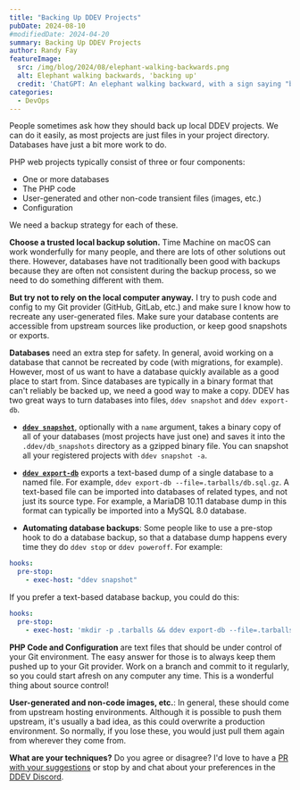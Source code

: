 ```yaml
---
title: "Backing Up DDEV Projects"
pubDate: 2024-08-10
#modifiedDate: 2024-04-20
summary: Backing Up DDEV Projects
author: Randy Fay
featureImage:
  src: /img/blog/2024/08/elephant-walking-backwards.png
  alt: Elephant walking backwards, 'backing up'
  credit: 'ChatGPT: An elephant walking backward, with a sign saying "backing up"'
categories:
  - DevOps
---
```


People sometimes ask how they should back up local DDEV projects. We can do it easily, as most projects are just files in your project directory. Databases have just a bit more work to do.

PHP web projects typically consist of three or four components:

* One or more databases
* The PHP code
* User-generated and other non-code transient files (images, etc.)
* Configuration

We need a backup strategy for each of these. 

**Choose a trusted local backup solution.** Time Machine on macOS can work wonderfully for many people, and there are lots of other solutions out there. However, databases have not traditionally been good with backups because they are often not consistent during the backup process, so we need to do something different with them.

**But try not to rely on the local computer anyway.** I try to push code and config to my Git provider (GitHub, GitLab, etc.) and make sure I know how to recreate any user-generated files. Make sure your database contents are accessible from upstream sources like production, or keep good snapshots or exports.

**Databases** need an extra step for safety. In general, avoid working on a database that cannot be recreated by code (with migrations, for example). However, most of us want to have a database quickly available as a good place to start from. Since databases are typically in a binary format that can't reliably be backed up, we need a good way to make a copy. DDEV has two great ways to turn databases into files, `ddev snapshot` and `ddev export-db`.

* **[`ddev snapshot`](https://ddev.readthedocs.io/en/stable/users/usage/cli/#snapshotting-and-restoring-a-database)**, optionally with a `name` argument, takes a binary copy of all of your databases (most projects have just one) and saves it into the `.ddev/db_snapshots` directory as a gzipped binary file. You can snapshot all your registered projects with `ddev snapshot -a`.

* **[`ddev export-db`](https://ddev.readthedocs.io/en/stable/users/usage/commands/#export-db)** exports a text-based dump of a single database to a named file. For example, `ddev export-db --file=.tarballs/db.sql.gz`. A text-based file can be imported into databases of related types, and not just its source type. For example, a MariaDB 10.11 database dump in this format can typically be imported into a MySQL 8.0 database.

* **Automating database backups**: Some people like to use a pre-stop hook to do a database backup, so that a database dump happens every time they do `ddev stop` or `ddev poweroff`. For example:

```yaml
hooks:
  pre-stop:
    - exec-host: "ddev snapshot"
```

If you prefer a text-based database backup, you could do this:
```yaml
hooks:
  pre-stop:
    - exec-host: 'mkdir -p .tarballs && ddev export-db --file=.tarballs/db.$(date +"%Y%m%d%H%M%S").sql.gz'
```

**PHP Code and Configuration** are text files that should be under control of your Git environment. The easy answer for those is to always keep them pushed up to your Git provider. Work on a branch and commit to it regularly, so you could start afresh on any computer any time. This is a wonderful thing about source control!

**User-generated and non-code images, etc.**: In general, these should come from upstream hosting environments. Although it is possible to push them upstream, it's usually a bad idea, as this could overwrite a production environment. So normally, if you lose these, you would just pull them again from wherever they come from.

**What are your techniques?** Do you agree or disagree? I'd love to have a [PR with your suggestions](https://github.com/ddev/ddev.com) or stop by and chat about your preferences in the [DDEV Discord](https://discord.com/invite/5wjP76mBJD).
